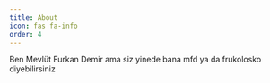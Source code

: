 ```yaml
---
title: About
icon: fas fa-info
order: 4
---
```


Ben Mevlüt Furkan Demir ama siz yinede bana mfd ya da frukolosko diyebilirsiniz
